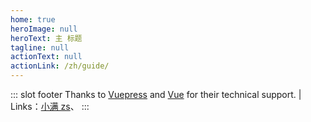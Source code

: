 ```yaml
---
home: true
heroImage: null
heroText: 主 标题
tagline: null
actionText: null
actionLink: /zh/guide/
---
```


::: slot footer
Thanks to [Vuepress]() and [Vue]() for their technical support. | Links：[小满 zs](https://blog.csdn.net/qq1195566313)、[]()
:::

<ClientOnly class="#_mydemo">
  <Home />
</ClientOnly>
